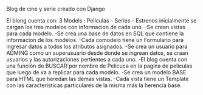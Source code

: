 Blog de cine y serie creado con Django

El blong cuenta con: 3 Models : Peliculas - Series - Estrenos inicialmente se cargan los tres modelos con informacion de cada uno. -Se crean vistas para cada modelo. -Se crea una base de datos en SQL que contiene la informacion de los modelos. -Cada comodelo tiene un Formulario para ingresar datos a todos los atributos asignados. -Se crea un usuario para ADMING como un superusuario desde donde se ingrean datos, se craan usuarios y las autorizaciones pertientes a cada uno. -El blog cuenta con una función de BUSCAR´por nombre de Pelicuca en la pagina de peliculas que luego de va a replicar para cada modelo. -Se crea un modelo BASE para HTML que heredan las demas vistas. -Cada vista tiene un Template con las caracteristicas particulares de la misma más la herencia base.
